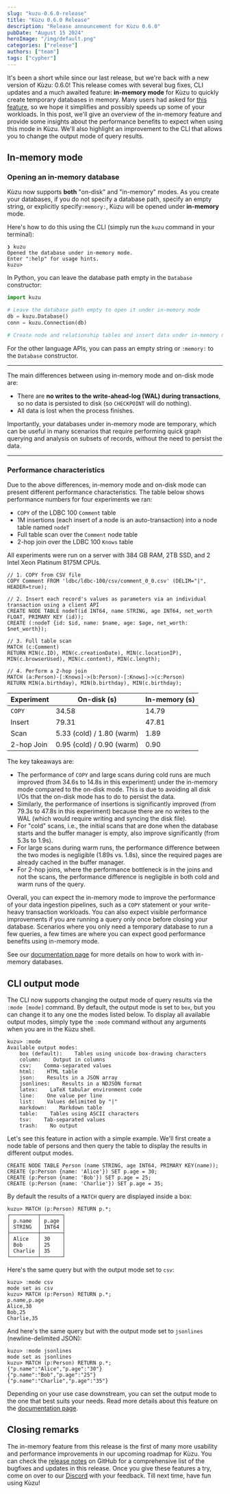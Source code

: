```yaml
---
slug: "kuzu-0.6.0-release"
title: "Kùzu 0.6.0 Release"
description: "Release announcement for Kùzu 0.6.0"
pubDate: "August 15 2024"
heroImage: "/img/default.png"
categories: ["release"]
authors: ["team"]
tags: ["cypher"]
---
```


It's been a short while since our last release, but we're back with a new version of Kùzu: 0.6.0!
This release comes with several bug fixes, CLI updates and a much awaited feature: **in-memory mode** for Kùzu to quickly create temporary databases in memory.
Many users had asked for [this feature](https://github.com/kuzudb/kuzu/issues/1816), so we hope it simplifies and possibly speeds up some of your workloads.
In this post, we'll give an overview of the in-memory feature and provide some insights about the performance benefits to expect
when using this mode in Kùzu. We'll also highlight an improvement to the CLI that allows you to change the output mode of query results.

## In-memory mode

### Opening an in-memory database

Kùzu now supports **both** "on-disk" and "in-memory" modes. 
As you create your databases, if you do not specify a database path, specify an empty string, or
explicitly specify`:memory:`, Kùzu will be opened under **in-memory** mode.

Here's how to do this using the CLI (simply run the `kuzu` command in your terminal):

```
❯ kuzu
Opened the database under in-memory mode.
Enter ":help" for usage hints.
kuzu> 
```

In Python, you can leave the database path empty in the `Database` constructor:

```python
import kuzu

# Leave the database path empty to open it under in-memory mode
db = kuzu.Database()
conn = kuzu.Connection(db)

# Create node and relationship tables and insert data under in-memory mode
```
For the other language APIs, you can pass an empty string or `:memory:` to the `Database` constructor.

---

The main differences between using in-memory mode and on-disk mode are:
- There are **no writes to the write-ahead-log (WAL) during transactions**, so no data is persisted to disk (so `CHECKPOINT` will do nothing).
- All data is lost when the process finishes.

Importantly, your databases under in-memory mode are temporary, which can be useful in many scenarios that require
performing quick graph querying and analysis on subsets of records, without the need to persist the data.

---

### Performance characteristics

Due to the above differences, in-memory mode and on-disk mode can present different performance characteristics.
The table below shows performance numbers for four experiments we ran:
- `COPY` of the LDBC 100 `Comment` table
- 1M insertions (each insert of a node is an auto-transaction) into a node table named `nodeT`
- Full table scan over the `Comment` node table
- 2-hop join over the LDBC 100 `Knows` table

All experiments were run on a server with 384 GB RAM, 2TB SSD, and 2 Intel Xeon Platinum 8175M CPUs.

```cypher
// 1. COPY from CSV file
COPY Comment FROM 'ldbc/ldbc-100/csv/comment_0_0.csv' (DELIM="|", HEADER=true);

// 2. Insert each record's values as parameters via an individual transaction using a client API
CREATE NODE TABLE nodeT(id INT64, name STRING, age INT64, net_worth FLOAT, PRIMARY KEY (id));
CREATE (:nodeT {id: $id, name: $name, age: $age, net_worth: $net_worth});

// 3. Full table scan
MATCH (c:Comment)
RETURN MIN(c.ID), MIN(c.creationDate), MIN(c.locationIP), MIN(c.browserUsed), MIN(c.content), MIN(c.length);

// 4. Perform a 2-hop join
MATCH (a:Person)-[:Knows]->(b:Person)-[:Knows]->(c:Person)
RETURN MIN(a.birthday), MIN(b.birthday), MIN(c.birthday);
```

| Experiment  |        On-disk (s)       |     In-memory (s)  |
| ---------- | ------------------------- | ----------------- |
| `COPY`       |     34.58                 | 14.79             |
| Insert     | 79.31                     | 47.81             |
| Scan       | 5.33 (cold) / 1.80 (warm) | 1.89              |
| 2-hop Join |  0.95 (cold) / 0.90 (warm)  | 0.90               |

The key takeaways are:
- The performance of `COPY` and large scans during cold runs are much improved (from 34.6s to 14.8s in this experiment) under the in-memory mode compared to the on-disk mode. 
This is due to avoiding all disk I/Os that the on-disk mode has to do to persist the data.
- Similarly, the performance of insertions is significantly improved (from 79.3s to 47.8s in this experiment) because there are no writes to the WAL (which would require writing and syncing the disk file).
- For "cold" scans, i.e., the initial scans that are done when the database starts and the buffer manager is empty, also improve significantly (from 5.3s to 1.9s).
- For large scans during warm runs, the performance difference between the two modes is negligible (1.89s vs. 1.8s), since the required pages are already cached in the buffer manager.
- For 2-hop joins, where the performance bottleneck is in the joins and not the scans, the performance difference is negligible in both cold and warm runs of the query.

Overall, you can expect the in-memory mode to improve the performance of your data ingestion pipelines, such as a `COPY` statement or
your write-heavy transaction workloads. You can also expect visible performance improvements if you are running a query only once before
closing your database. Scenarios where you only need a temporary database to run a few queries, a few times
are where you can expect good performance benefits using in-memory mode.

See our [documentation page](https://docs.kuzudb.com/get-started/#in-memory-database)
for more details on how to work with in-memory databases.

## CLI output mode

The CLI now supports changing the output mode of query results via the `:mode [mode]` command. By
default, the output mode is set to `box`, but you can change it to any one the modes listed below.
To display all available output modes, simply type the `:mode` command without any arguments when
you are in the Kùzu shell.

```
kuzu> :mode
Available output modes:
    box (default):    Tables using unicode box-drawing characters
    column:    Output in columns
    csv:    Comma-separated values
    html:    HTML table
    json:    Results in a JSON array
    jsonlines:    Results in a NDJSON format
    latex:    LaTeX tabular environment code
    line:    One value per line
    list:    Values delimited by "|"
    markdown:    Markdown table
    table:    Tables using ASCII characters
    tsv:    Tab-separated values
    trash:    No output
```

Let's see this feature in action with a simple example. We'll first create a node table of persons
and then query the table to display the results in different output modes.

```cypher
CREATE NODE TABLE Person (name STRING, age INT64, PRIMARY KEY(name));
CREATE (p:Person {name: 'Alice'}) SET p.age = 30;
CREATE (p:Person {name: 'Bob'}) SET p.age = 25;
CREATE (p:Person {name: 'Charlie'}) SET p.age = 35;
```

By default the results of a `MATCH` query are displayed inside a box:

```
kuzu> MATCH (p:Person) RETURN p.*;
┌─────────┬───────┐
│ p.name  │ p.age │
│ STRING  │ INT64 │
├─────────┼───────┤
│ Alice   │ 30    │
│ Bob     │ 25    │
│ Charlie │ 35    │
└─────────┴───────┘
```

Here's the same query but with the output mode set to `csv`:

```
kuzu> :mode csv
mode set as csv
kuzu> MATCH (p:Person) RETURN p.*;
p.name,p.age
Alice,30
Bob,25
Charlie,35
```

And here's the same query but with the output mode set to `jsonlines` (newline-delimited JSON):

```
kuzu> :mode jsonlines
mode set as jsonlines
kuzu> MATCH (p:Person) RETURN p.*;
{"p.name":"Alice","p.age":"30"}
{"p.name":"Bob","p.age":"25"}
{"p.name":"Charlie","p.age":"35"}
```

Depending on your use case downstream, you can set the output mode to the one that best suits your needs.
Read more details about this feature on the [documentation page](https://docs.kuzudb.com/client-apis/cli/#output-modes).

## Closing remarks

The in-memory feature from this release is the first of many more usability and performance improvements
in our upcoming roadmap for Kùzu. You can check the [release notes](https://github.com/kuzudb/kuzu/releases/tag/v0.6.0)
on GitHub for a comprehensive list of the bugfixes and updates in this release. Once you give these
features a try, come on over to our [Discord](https://kuzudb.com/chat) with your feedback. Till next time, have fun using Kùzu!